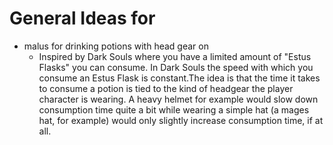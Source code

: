 General Ideas for
=================

- malus for drinking potions with head gear on
  - Inspired by Dark Souls where you have a limited amount of "Estus Flasks" you can consume. In Dark Souls the speed with which you consume an Estus Flask is constant.The idea is that the time it takes to consume a potion is tied to the kind of headgear the player character is wearing. A heavy helmet for example would slow down consumption time quite a bit while wearing a simple hat (a mages hat, for example) would only slightly increase consumption time, if at all.
